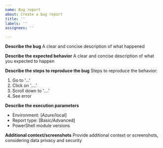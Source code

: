 ```yaml
---
name: Bug report
about: Create a bug report
title: ''
labels: ''
assignees: ''

---
```


**Describe the bug**
A clear and concise description of what happened

**Describe the expected behavior**
A clear and concise description of what you expected to happen

**Describe the steps to reproduce the bug**
Steps to reproduce the behavior:
1. Go to '...'
2. Click on '....'
3. Scroll down to '....'
4. See error

**Describe the execution parameters**

- Environment: [Azure/local]
- Report type: [Basic/Advanced]
- PowerShell module versions

**Additional context/screenshots**
Provide additional context or screenshots, considering data privacy and security
